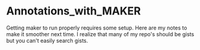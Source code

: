 # Annotations_with_MAKER
Getting maker to run properly requires some setup. Here are my notes to make it smoother next time. I realize that many of my repo's should be gists but you can't easily search gists.
